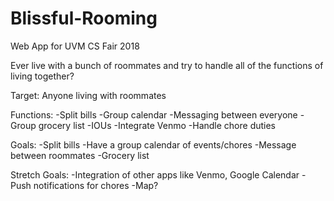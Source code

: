 # Blissful-Rooming
Web App for UVM CS Fair 2018

Ever live with a bunch of roommates and try to handle all of the functions of living together?

Target: Anyone living with roommates

Functions:
-Split bills
-Group calendar
-Messaging between everyone
-Group grocery list
-IOUs
-Integrate Venmo
-Handle chore duties

Goals:
-Split bills
-Have a group calendar of events/chores
-Message between roommates
-Grocery list

Stretch Goals:
-Integration of other apps like Venmo, Google Calendar
-Push notifications for chores
-Map?
